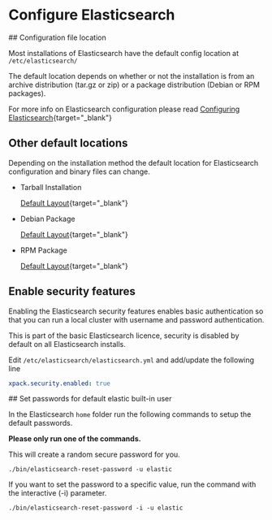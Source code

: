 # Configure Elasticsearch

## Configuration file location

Most installations of Elasticsearch have the default config location at `/etc/elasticsearch/`

The default location depends on whether or not the installation is from an archive distribution (tar.gz or zip) or a package distribution (Debian or RPM packages).

For more info on Elasticsearch configuration please read [Configuring Elasticsearch](https://www.elastic.co/guide/en/elasticsearch/reference/7.17/settings.html){target="_blank"}

## Other default locations

Depending on the installation method the default location for Elasticsearch configuration and binary files can change. 

- Tarball Installation

    [Default Layout](https://www.elastic.co/guide/en/elasticsearch/reference/7.17/targz.html#targz-layout){target="_blank"}
    
- Debian Package
      
    [Default Layout](https://www.elastic.co/guide/en/elasticsearch/reference/7.17/deb.html#deb-layout){target="_blank"} 

- RPM Package

    [Default Layout](https://www.elastic.co/guide/en/elasticsearch/reference/7.17/rpm.html#rpm-layout){target="_blank"}

## Enable security features

Enabling the Elasticsearch security features enables basic authentication so that you can run a local cluster with username and password authentication.

This is part of the basic Elasticsearch licence, security is disabled by default on all Elasticsearch installs.

Edit `/etc/elasticsearch/elasticsearch.yml` and add/update the following line


```yaml
xpack.security.enabled: true
```

## Set passwords for default elastic built-in user

In the Elasticsearch `home` folder run the following commands to setup the default passwords.

**Please only run one of the commands.**

This will create a random secure password for you.

```
./bin/elasticsearch-reset-password -u elastic
```

If you want to set the password to a specific value, run the command with the interactive (-i) parameter.

```
./bin/elasticsearch-reset-password -i -u elastic
```






